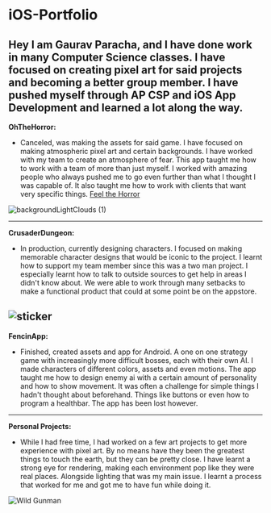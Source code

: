 # iOS-Portfolio
Hey I am Gaurav Paracha, and I have done work in many Computer Science classes. I have focused on creating pixel art for said projects and becoming a better group member. I have pushed myself through AP CSP and iOS App Development and learned a lot along the way.
---------------------------------------------------------------------------------------------------------
**OhTheHorror:**
- Canceled, was making the assets for said game. I have focused on making atmospheric pixel art and certain backgrounds. I have worked with my team to create an atmosphere of fear. This app taught me how to work with a team of more than just myself. I worked with amazing people who always pushed me to go even further than what I thought I was capable of. It also taught me how to work with clients that want very specific things.
[Feel the Horror](https://github.com/EvanRista/OhTheHorror.git)

![backgroundLightClouds (1)](https://user-images.githubusercontent.com/98774992/161837598-30cd039f-9c59-430a-a4f2-1224f0c2f7fe.gif)

---------------------------------------------------------------------------------------------------------
**CrusaderDungeon:**
- In production, currently designing characters. I focused on making memorable character designs that would be iconic to the project. I learnt how to support my team member since this was a two man project. I especially learnt how to talk to outside sources to get help in areas I didn't know about. We were able to work through many setbacks to make a functional product that could at some point be on the appstore. 

![sticker](https://user-images.githubusercontent.com/98774992/171930299-a3e21b6c-950a-46cf-a8f3-25f8c58eaba0.png)
---------------------------------------------------------------------------------------------------------
**FencinApp:** 
- Finished, created assets and app for Android. A one on one strategy game with increasingly more difficult bosses, each with their own AI. I made characters of different colors, assets and even motions. The app taught me how to design enemy ai with a certain amount of personality and how to show movement. It was often a challenge for simple things I hadn't thought about beforehand. Things like buttons or even how to program a healthbar. The app has been lost however.

---------------------------------------------------------------------------------------------------------
**Personal Projects:**
- While I had free time, I had worked on a few art projects to get more experience with pixel art. By no means have they been the greatest things to touch the earth, but they can be pretty close. I have learnt a strong eye for rendering, making each environment pop like they were real places. Alongside lighting that was my main issue. I learnt a process that worked for me and got me to have fun while doing it.

![Wild Gunman](https://user-images.githubusercontent.com/98774992/161839264-c1a71513-b7f3-4a21-924e-bc6010087b3d.png)
